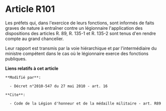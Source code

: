 # Article R101

Les préfets qui, dans l'exercice de leurs fonctions, sont informés de faits graves de nature à entraîner contre un
légionnaire l'application des dispositions des articles R. 89, R. 135-1 et R. 135-2 sont tenus d'en rendre compte au grand
chancelier.

Leur rapport est transmis par la voie hiérarchique et par l'intermédiaire du ministre compétent dans le cas où le légionnaire
exerce des fonctions publiques.

**Liens relatifs à cet article**

	**Modifié par**:

	  - Décret n°2010-547 du 27 mai 2010 - art. 16

	**Cite**:

	  - Code de la Légion d'honneur et de la médaille militaire - art. R89

